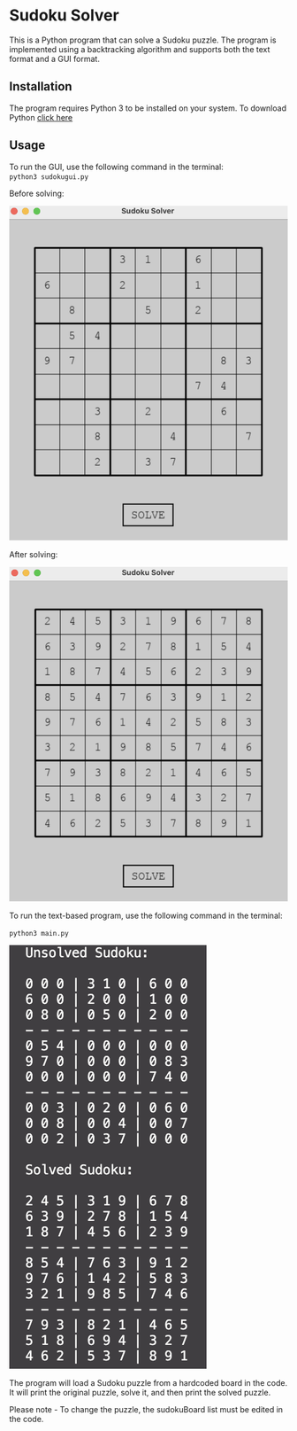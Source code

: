 
# Sudoku Solver

This is a Python program that can solve a Sudoku puzzle. The program is implemented using a backtracking algorithm and supports both the text format and a GUI format. 


## Installation

The program requires Python 3 to be installed on your system. To download Python [click here](https://www.python.org/downloads/)

  
## Usage


To run the GUI, use the following command in the terminal: <br> 
`
python3 sudokugui.py
`

Before solving: 

![gui1](images/gui1.png)

After solving:

![gui2](images/gui2.png)

To run the text-based program, use the following command in the terminal:<br>

`
python3 main.py
`

![gui1](images/text.png)

The program will load a Sudoku puzzle from a hardcoded board in the code. It will print the original puzzle, solve it, and then print the solved puzzle.



Please note - To change the puzzle, the sudokuBoard list must be edited in the code.

  

